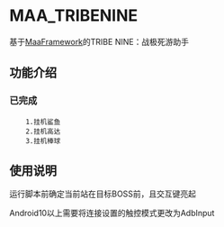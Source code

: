 # MAA_TRIBENINE
基于[MaaFramework](https://github.com/MaaXYZ/MaaFramework)的TRIBE NINE：战极死游助手

## 功能介绍

### 已完成
    
        1.挂机鲨鱼
        2.挂机高达
        3.挂机棒球

## 使用说明
运行脚本前确定当前站在目标BOSS前，且交互键亮起

Android10以上需要将连接设置的触控模式更改为AdbInput
